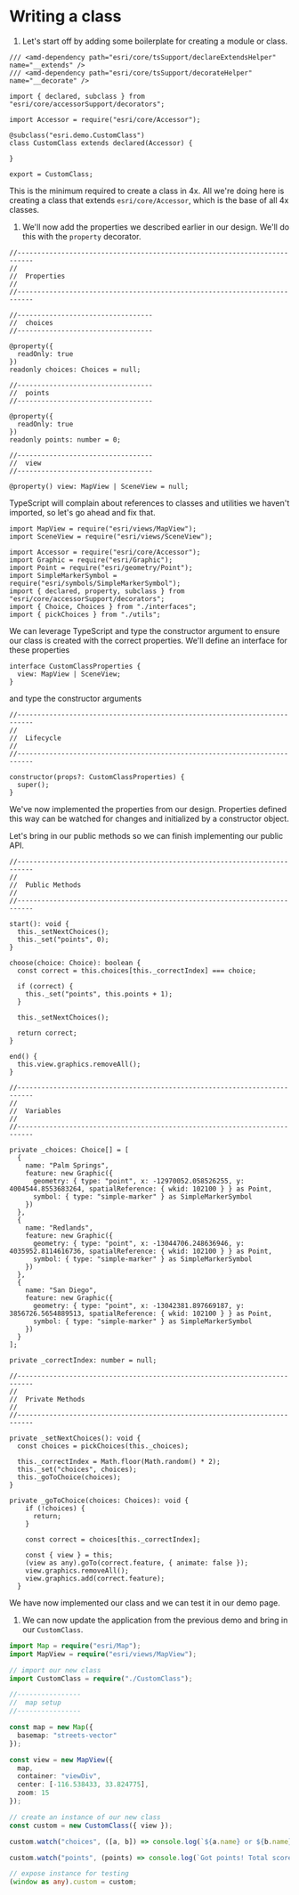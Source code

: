 # Writing a class

1.  Let's start off by adding some boilerplate for creating a module or class.

```
/// <amd-dependency path="esri/core/tsSupport/declareExtendsHelper" name="__extends" />
/// <amd-dependency path="esri/core/tsSupport/decorateHelper" name="__decorate" />

import { declared, subclass } from "esri/core/accessorSupport/decorators";

import Accessor = require("esri/core/Accessor");

@subclass("esri.demo.CustomClass")
class CustomClass extends declared(Accessor) {

}

export = CustomClass;
```

This is the minimum required to create a class in 4x. All we're doing here is creating a class that extends `esri/core/Accessor`, which is the base of all 4x classes.

1.  We'll now add the properties we described earlier in our design. We'll do this with the `property` decorator.

```tsx
//--------------------------------------------------------------------------
//
//  Properties
//
//--------------------------------------------------------------------------

//----------------------------------
//  choices
//----------------------------------

@property({
  readOnly: true
})
readonly choices: Choices = null;

//----------------------------------
//  points
//----------------------------------

@property({
  readOnly: true
})
readonly points: number = 0;

//----------------------------------
//  view
//----------------------------------

@property() view: MapView | SceneView = null;
```

TypeScript will complain about references to classes and utilities we haven't imported, so let's go ahead and fix that.

```tsx
import MapView = require("esri/views/MapView");
import SceneView = require("esri/views/SceneView");

import Accessor = require("esri/core/Accessor");
import Graphic = require("esri/Graphic");
import Point = require("esri/geometry/Point");
import SimpleMarkerSymbol = require("esri/symbols/SimpleMarkerSymbol");
import { declared, property, subclass } from "esri/core/accessorSupport/decorators";
import { Choice, Choices } from "./interfaces";
import { pickChoices } from "./utils";
```

We can leverage TypeScript and type the constructor argument to ensure our class is created with the correct properties. We'll define an interface for these properties

```tsx
interface CustomClassProperties {
  view: MapView | SceneView;
}
```

and type the constructor arguments

```tsx
//--------------------------------------------------------------------------
//
//  Lifecycle
//
//--------------------------------------------------------------------------

constructor(props?: CustomClassProperties) {
  super();
}
```

We've now implemented the properties from our design. Properties defined this way can be watched for changes and initialized by a constructor object.

Let's bring in our public methods so we can finish implementing our public API.

```tsx
//--------------------------------------------------------------------------
//
//  Public Methods
//
//--------------------------------------------------------------------------

start(): void {
  this._setNextChoices();
  this._set("points", 0);
}

choose(choice: Choice): boolean {
  const correct = this.choices[this._correctIndex] === choice;

  if (correct) {
    this._set("points", this.points + 1);
  }

  this._setNextChoices();

  return correct;
}

end() {
  this.view.graphics.removeAll();
}
```

```tsx
//--------------------------------------------------------------------------
//
//  Variables
//
//--------------------------------------------------------------------------

private _choices: Choice[] = [
  {
    name: "Palm Springs",
    feature: new Graphic({
      geometry: { type: "point", x: -12970052.058526255, y: 4004544.8553683264, spatialReference: { wkid: 102100 } } as Point,
      symbol: { type: "simple-marker" } as SimpleMarkerSymbol
    })
  },
  {
    name: "Redlands",
    feature: new Graphic({
      geometry: { type: "point", x: -13044706.248636946, y: 4035952.8114616736, spatialReference: { wkid: 102100 } } as Point,
      symbol: { type: "simple-marker" } as SimpleMarkerSymbol
    })
  },
  {
    name: "San Diego",
    feature: new Graphic({
      geometry: { type: "point", x: -13042381.897669187, y: 3856726.5654889513, spatialReference: { wkid: 102100 } } as Point,
      symbol: { type: "simple-marker" } as SimpleMarkerSymbol
    })
  }
];

private _correctIndex: number = null;

//--------------------------------------------------------------------------
//
//  Private Methods
//
//--------------------------------------------------------------------------

private _setNextChoices(): void {
  const choices = pickChoices(this._choices);

  this._correctIndex = Math.floor(Math.random() * 2);
  this._set("choices", choices);
  this._goToChoice(choices);
}

private _goToChoice(choices: Choices): void {
    if (!choices) {
      return;
    }

    const correct = choices[this._correctIndex];

    const { view } = this;
    (view as any).goTo(correct.feature, { animate: false });
    view.graphics.removeAll();
    view.graphics.add(correct.feature);
  }
```

We have now implemented our class and we can test it in our demo page.

1.  We can now update the application from the previous demo and bring in our `CustomClass`.

```ts
import Map = require("esri/Map");
import MapView = require("esri/views/MapView");

// import our new class
import CustomClass = require("./CustomClass");

//----------------
//  map setup
//----------------

const map = new Map({
  basemap: "streets-vector"
});

const view = new MapView({
  map,
  container: "viewDiv",
  center: [-116.538433, 33.824775],
  zoom: 15
});

// create an instance of our new class
const custom = new CustomClass({ view });

custom.watch("choices", ([a, b]) => console.log(`${a.name} or ${b.name}?`));

custom.watch("points", (points) => console.log(`Got points! Total score: ${points}`));

// expose instance for testing
(window as any).custom = custom;
```
